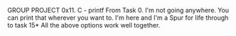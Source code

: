 GROUP PROJECT
0x11. C - printf
From Task 0. I'm not going anywhere. You can print that wherever you want to. I'm here and I'm a Spur for life
through to task 15* All the above options work well together.
